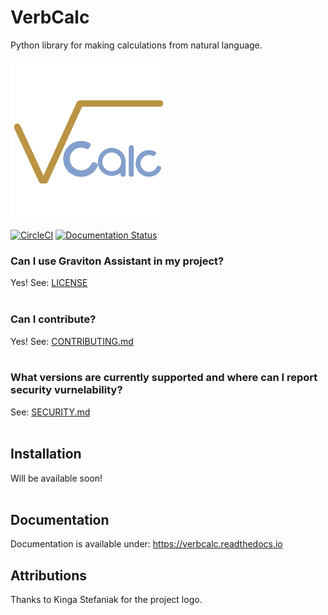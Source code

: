 # VerbCalc
Python library for making calculations from natural language.<br><br>
![logo](extras/logo_small.png)<br><br>
[![CircleCI](https://circleci.com/gh/ErykPiasecki07/VerbCalc/tree/main.svg?style=svg)](https://circleci.com/gh/ErykPiasecki07/VerbCalc/tree/main)
[![Documentation Status](https://readthedocs.org/projects/verbcalc/badge/?version=latest)](https://verbcalc.readthedocs.io/en/latest/?badge=latest)
### Can I use Graviton Assistant in my project?

Yes! See: [LICENSE](LICENSE)<br><br>

### Can I contribute?

Yes! See: [CONTRIBUTING.md](CONTRIBUTING.md)<br><br>

### What versions are currently supported and where can I report security vurnelability?

See: [SECURITY.md](SECURITY.md)<br><br>

## Installation

Will be available soon!<br><br>

## Documentation

Documentation is available under: https://verbcalc.readthedocs.io

## Attributions

Thanks to Kinga Stefaniak for the project logo.
